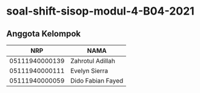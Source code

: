 # soal-shift-sisop-modul-4-B04-2021
## Anggota Kelompok ##

NRP | NAMA
------------- | -------------
05111940000139  | Zahrotul Adillah
05111940000111  | Evelyn Sierra
05111940000059  | Dido Fabian Fayed
